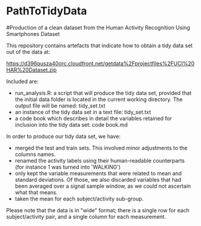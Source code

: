 # PathToTidyData

#Production of a clean dataset from the Human Activity Recognition Using Smartphones Dataset



This repository contains artefacts that indicate how to obtain a tidy data set out of the data at:

https://d396qusza40orc.cloudfront.net/getdata%2Fprojectfiles%2FUCI%20HAR%20Dataset.zip 

Included  are:
- run_analysis.R: a script that will produce the tidy data set, provided that the initial data folder is located in the current working directory. The output file will be named: tidy_set.txt
- an instance of the tidy data set in a text file: tidy_set.txt
- a code book which describes in detail the variables retained for inclusion into the tidy data set: code book.md

In order to produce our tidy data set, we have:
- merged the test and train sets. This involved minor adjustments to the columns names.
- renamed the activity labels using their human-readable counterparts (for instance 1 was turned into 'WALKING')
- only kept the variable measurements that were related to mean and standard deviations. Of those, we also discarded variables that had been averaged over a signal sample window, as we could not ascertain what that means.
- taken the mean for each subject/activity sub-group.

Please note that the data is in "wide" format; there is a single row for each subject/activity pair, and a single column for each measurement.
